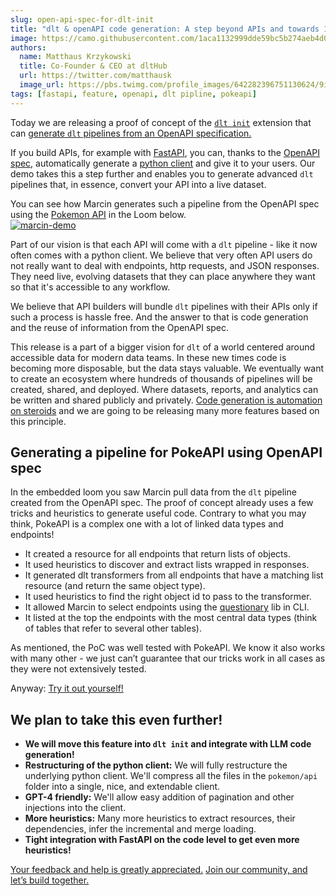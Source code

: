 ```yaml
---
slug: open-api-spec-for-dlt-init
title: "dlt & openAPI code generation: A step beyond APIs and towards 10,000s of live datasets"
image: https://camo.githubusercontent.com/1aca1132999dde59bc5b274aeb4d01c79eab525941362491a534ddd8d1015dce/68747470733a2f2f63646e2e6c6f6f6d2e636f6d2f73657373696f6e732f7468756d626e61696c732f32383036623837336261316334653065613338326562336234666261663830382d776974682d706c61792e676966
authors:
  name: Matthaus Krzykowski
  title: Co-Founder & CEO at dltHub
  url: https://twitter.com/matthausk
  image_url: https://pbs.twimg.com/profile_images/642282396751130624/9ixo0Opj_400x400.jpg
tags: [fastapi, feature, openapi, dlt pipline, pokeapi]
---
```

Today we are releasing a proof of concept of the [`dlt init`](https://dlthub.com/docs/walkthroughs/create-a-pipeline) extension that can [generate `dlt` pipelines from an OpenAPI specification.](https://github.com/dlt-hub/dlt-init-openapi)

If you build APIs, for example with [FastAPI](https://fastapi.tiangolo.com/), you can, thanks to the [OpenAPI spec,](https://spec.openapis.org/oas/v3.1.0) automatically generate a [python client](https://pypi.org/project/openapi-python-client/0.6.0a4/) and give it to your users. Our demo takes this a step further and enables you to generate advanced `dlt` pipelines that, in essence, convert your API into a live dataset.

You can see how Marcin generates such a pipeline from the OpenAPI spec using the [Pokemon API](https://pokeapi.co/) in the Loom below.  
[![marcin-demo](https://camo.githubusercontent.com/1aca1132999dde59bc5b274aeb4d01c79eab525941362491a534ddd8d1015dce/68747470733a2f2f63646e2e6c6f6f6d2e636f6d2f73657373696f6e732f7468756d626e61696c732f32383036623837336261316334653065613338326562336234666261663830382d776974682d706c61792e676966)](https://www.loom.com/share/2806b873ba1c4e0ea382eb3b4fbaf808?sid=501add8b-90a0-4734-9620-c6184d840995)  
  
Part of our vision is that each API will come with a `dlt` pipeline - like it now often comes with a python client. We believe that very often API users do not really want to deal with endpoints, http requests, and JSON responses. They need live, evolving datasets that they can place anywhere they want so that it's accessible to any workflow.

We believe that API builders will bundle `dlt` pipelines with their APIs only if such a process is hassle free. And the answer to that is code generation and the reuse of information from the OpenAPI spec. 

This release is a part of a bigger vision for `dlt` of a world centered around accessible data for modern data teams. In these new times code is becoming more disposable, but the data stays valuable. We eventually want to create an ecosystem where hundreds of thousands of pipelines will be created, shared, and deployed. Where datasets, reports, and analytics can be written and shared publicly and privately. [Code generation is automation on steroids](https://dlthub.com/product/#code-generation-is-automation-on-steroids) and we are going to be releasing many more features based on this principle.  
  
## Generating a pipeline for PokeAPI using OpenAPI spec  
  
In the embedded loom you saw Marcin pull data from the `dlt` pipeline created from the OpenAPI spec. The proof of concept already uses a few tricks and heuristics to generate useful code. Contrary to what you may think, PokeAPI is a complex one with a lot of linked data types and endpoints!

- It created a resource for all endpoints that return lists of objects.
- It used heuristics to discover and extract lists wrapped in responses.
- It generated dlt transformers from all endpoints that have a matching list resource (and return the same object type).
- It used heuristics to find the right object id to pass to the transformer.
- It allowed Marcin to select endpoints using the [questionary](https://github.com/tmbo/questionary) lib in CLI.
- It listed at the top the endpoints with the most central data types (think of tables that refer to several other tables).

As mentioned, the PoC was well tested with PokeAPI. We know it also works with many other - we just can’t guarantee that our tricks work in all cases as they were not extensively tested.

Anyway: [Try it out yourself!](https://github.com/dlt-hub/dlt-init-openapi)

## We plan to take this even further!

- **We will move this feature into `dlt init` and integrate with LLM code generation!**
- **Restructuring of the python client:** We will fully restructure the underlying python client. We'll compress all the files in the `pokemon/api` folder into a single, nice, and extendable client.
- **GPT-4 friendly:** We'll allow easy addition of pagination and other injections into the client.
- **More heuristics:** Many more heuristics to extract resources, their dependencies, infer the incremental and merge loading.
- **Tight integration with FastAPI on the code level to get even more heuristics!**

[Your feedback and help is greatly appreciated.](https://github.com/dlt-hub/dlt/blob/devel/CONTRIBUTING.md) [Join our community, and let’s build together.](https://join.slack.com/t/dlthub-community/shared_invite/zt-1slox199h-HAE7EQoXmstkP_bTqal65g)